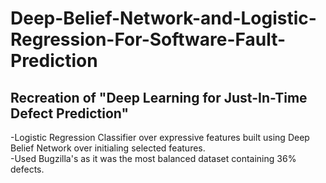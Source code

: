 # Deep-Belief-Network-and-Logistic-Regression-For-Software-Fault-Prediction
## Recreation of "Deep Learning for Just-In-Time Defect Prediction"

-Logistic Regression Classifier over expressive features built using Deep Belief Network over initialing selected features.  
-Used Bugzilla's as it was the most balanced dataset containing 36% defects.
